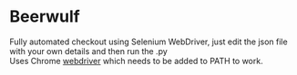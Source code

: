 # Beerwulf
Fully automated checkout using Selenium WebDriver, just edit the json file with your own details and then run the .py <br>
Uses Chrome [webdriver](https://chromedriver.chromium.org/downloads) which needs to be added to PATH to work.
